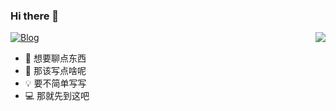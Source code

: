 ### Hi there 👋

<img align="right" src="https://github-readme-stats.vercel.app/api?username=bite-hugh-geng&show_icons=true&icon_color=CE1D2D&text_color=718096&bg_color=ffffff&hide_title=true" />

[![Blog](https://img.shields.io/badge/Blog-v2.0.0-blue.svg)](https://www.orz2.online/gengjian1203/)

- 🐒 想要聊点东西
- 🍼 那该写点啥呢
- 💡 要不简单写写
- 💻 那就先到这吧
